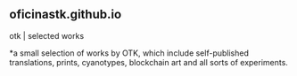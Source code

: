 ## oficinastk.github.io
otk | selected works

*a small selection of works by OTK, which include self-published translations, prints, cyanotypes, blockchain art and all sorts of experiments.
 
                

